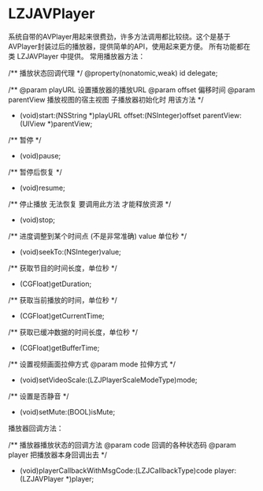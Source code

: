 # LZJAVPlayer
系统自带的AVPlayer用起来很费劲，许多方法调用都比较绕。这个是基于AVPlayer封装过后的播放器，提供简单的API，使用起来更方便。
所有功能都在类 LZJAVPlayer 中提供。
常用播放器方法：


/** 播放状态回调代理 */
@property(nonatomic,weak) id<AVPlayerCallbackDelegate> delegate;

/**
 @param playURL 设置播放器的播放URL
 @param offset 偏移时间
 @param parentView 播放视图的宿主视图
 子播放器初始化时 用该方法
 */
- (void)start:(NSString *)playURL offset:(NSInteger)offset parentView:(UIView *)parentView;

/** 暂停 */
- (void)pause;

/** 暂停后恢复 */
- (void)resume;

/** 停止播放 无法恢复
 要调用此方法 才能释放资源
 */
- (void)stop;

/**
 进度调整到某个时间点 (不是非常准确)
 value 单位秒
 */
- (void)seekTo:(NSInteger)value;

/** 获取节目的时间长度，单位秒 */
- (CGFloat)getDuration;

/** 获取当前播放的时间，单位秒 */
- (CGFloat)getCurrentTime;

/** 获取已缓冲数据的时间长度，单位秒 */
- (CGFloat)getBufferTime;

/**
 设置视频画面拉伸方式
 @param mode 拉伸方式
 */
- (void)setVideoScale:(LZJPlayerScaleModeType)mode;

/**
 设置是否静音
 */
- (void)setMute:(BOOL)isMute;

播放器回调方法：


/**
 播放器播放状态的回调方法
 @param code 回调的各种状态码
 @param player 把播放器本身回调出去
 */
- (void)playerCallbackWithMsgCode:(LZJCallbackType)code player:(LZJAVPlayer *)player;
